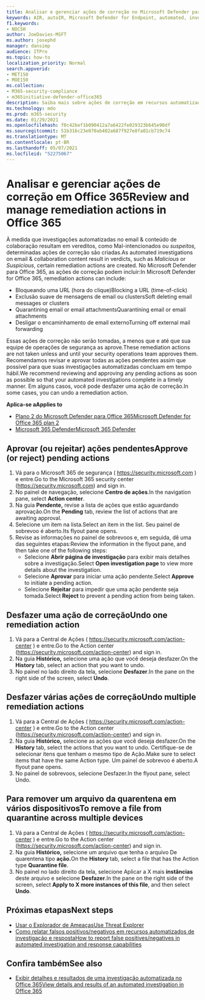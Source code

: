 ```yaml
---
title: Analisar e gerenciar ações de correção no Microsoft Defender para Office 365
keywords: AIR, autoIR, Microsoft Defender for Endpoint, automated, investigation, response, remediation, threats, advanced, threat, protection
f1.keywords:
- NOCSH
author: JoeDavies-MSFT
ms.author: josephd
manager: dansimp
audience: ITPro
ms.topic: how-to
localization_priority: Normal
search.appverid:
- MET150
- MOE150
ms.collection:
- M365-security-compliance
- m365initiative-defender-office365
description: Saiba mais sobre ações de correção em recursos automatizados de investigação e resposta no Microsoft Defender para Office 365 Plano 2.
ms.technology: mdo
ms.prod: m365-security
ms.date: 01/29/2021
ms.openlocfilehash: f0c42bef1b090412a7a6422fe029323b645e90df
ms.sourcegitcommit: 51b316c23e070ab402a687f927e8fa01cb719c74
ms.translationtype: MT
ms.contentlocale: pt-BR
ms.lasthandoff: 05/07/2021
ms.locfileid: "52275067"
---
```

# <a name="review-and-manage-remediation-actions-in-office-365"></a><span data-ttu-id="fc84e-104">Analisar e gerenciar ações de correção em Office 365</span><span class="sxs-lookup"><span data-stu-id="fc84e-104">Review and manage remediation actions in Office 365</span></span>

<span data-ttu-id="fc84e-105">À medida que investigações automatizadas no email & conteúdo  de colaboração resultam em vereditos, como Mal-intencionados ou *suspeitos,* determinadas ações de correção são criadas.</span><span class="sxs-lookup"><span data-stu-id="fc84e-105">As automated investigations on email & collaboration content result in verdicts, such as *Malicious* or *Suspicious*, certain remediation actions are created.</span></span> <span data-ttu-id="fc84e-106">No Microsoft Defender para Office 365, as ações de correção podem incluir:</span><span class="sxs-lookup"><span data-stu-id="fc84e-106">In Microsoft Defender for Office 365, remediation actions can include:</span></span>
- <span data-ttu-id="fc84e-107">Bloqueando uma URL (hora do clique)</span><span class="sxs-lookup"><span data-stu-id="fc84e-107">Blocking a URL (time-of-click)</span></span>
- <span data-ttu-id="fc84e-108">Exclusão suave de mensagens de email ou clusters</span><span class="sxs-lookup"><span data-stu-id="fc84e-108">Soft deleting email messages or clusters</span></span>
- <span data-ttu-id="fc84e-109">Quarantining email or email attachments</span><span class="sxs-lookup"><span data-stu-id="fc84e-109">Quarantining email or email attachments</span></span>
- <span data-ttu-id="fc84e-110">Desligar o encaminhamento de email externo</span><span class="sxs-lookup"><span data-stu-id="fc84e-110">Turning off external mail forwarding</span></span>

<span data-ttu-id="fc84e-111">Essas ações de correção não serão tomadas, a menos que e até que sua equipe de operações de segurança as aprove.</span><span class="sxs-lookup"><span data-stu-id="fc84e-111">These remediation actions are not taken unless and until your security operations team approves them.</span></span> <span data-ttu-id="fc84e-112">Recomendamos revisar e aprovar todas as ações pendentes assim que possível para que suas investigações automatizadas concluam em tempo hábil.</span><span class="sxs-lookup"><span data-stu-id="fc84e-112">We recommend reviewing and approving any pending actions as soon as possible so that your automated investigations complete in a timely manner.</span></span> <span data-ttu-id="fc84e-113">Em alguns casos, você pode desfazer uma ação de correção.</span><span class="sxs-lookup"><span data-stu-id="fc84e-113">In some cases, you can undo a remediation action.</span></span>

<span data-ttu-id="fc84e-114">**Aplica-se a**</span><span class="sxs-lookup"><span data-stu-id="fc84e-114">**Applies to**</span></span>
- [<span data-ttu-id="fc84e-115">Plano 2 do Microsoft Defender para Office 365</span><span class="sxs-lookup"><span data-stu-id="fc84e-115">Microsoft Defender for Office 365 plan 2</span></span>](defender-for-office-365.md)
- [<span data-ttu-id="fc84e-116">Microsoft 365 Defender</span><span class="sxs-lookup"><span data-stu-id="fc84e-116">Microsoft 365 Defender</span></span>](../defender/microsoft-365-defender.md)

## <a name="approve-or-reject-pending-actions"></a><span data-ttu-id="fc84e-117">Aprovar (ou rejeitar) ações pendentes</span><span class="sxs-lookup"><span data-stu-id="fc84e-117">Approve (or reject) pending actions</span></span>

1. <span data-ttu-id="fc84e-118">Vá para o Microsoft 365 de segurança ( <https://security.microsoft.com> ) e entre.</span><span class="sxs-lookup"><span data-stu-id="fc84e-118">Go to the Microsoft 365 security center (<https://security.microsoft.com>) and sign in.</span></span>
2. <span data-ttu-id="fc84e-119">No painel de navegação, selecione **Centro de ações**.</span><span class="sxs-lookup"><span data-stu-id="fc84e-119">In the navigation pane, select **Action center**.</span></span>
3. <span data-ttu-id="fc84e-120">Na guia **Pendente,** revise a lista de ações que estão aguardando aprovação.</span><span class="sxs-lookup"><span data-stu-id="fc84e-120">On the **Pending** tab, review the list of actions that are awaiting approval.</span></span>
4. <span data-ttu-id="fc84e-121">Selecione um item na lista.</span><span class="sxs-lookup"><span data-stu-id="fc84e-121">Select an item in the list.</span></span> <span data-ttu-id="fc84e-122">Seu painel de sobrevoo é aberto.</span><span class="sxs-lookup"><span data-stu-id="fc84e-122">Its flyout pane opens.</span></span> 
5. <span data-ttu-id="fc84e-123">Revise as informações no painel de sobrevoos e, em seguida, dê uma das seguintes etapas:</span><span class="sxs-lookup"><span data-stu-id="fc84e-123">Review the information in the flyout pane, and then take one of the following steps:</span></span>
   - <span data-ttu-id="fc84e-124">Selecione **Abrir página de investigação** para exibir mais detalhes sobre a investigação.</span><span class="sxs-lookup"><span data-stu-id="fc84e-124">Select **Open investigation page** to view more details about the investigation.</span></span>
   - <span data-ttu-id="fc84e-125">Selecione **Aprovar** para iniciar uma ação pendente.</span><span class="sxs-lookup"><span data-stu-id="fc84e-125">Select **Approve** to initiate a pending action.</span></span>
   - <span data-ttu-id="fc84e-126">Selecione **Rejeitar** para impedir que uma ação pendente seja tomada.</span><span class="sxs-lookup"><span data-stu-id="fc84e-126">Select **Reject** to prevent a pending action from being taken.</span></span>

## <a name="undo-one-remediation-action"></a><span data-ttu-id="fc84e-127">Desfazer uma ação de correção</span><span class="sxs-lookup"><span data-stu-id="fc84e-127">Undo one remediation action</span></span>

1. <span data-ttu-id="fc84e-128">Vá para a Central de Ações ( <https://security.microsoft.com/action-center> ) e entre.</span><span class="sxs-lookup"><span data-stu-id="fc84e-128">Go to the Action center (<https://security.microsoft.com/action-center>) and sign in.</span></span>
2. <span data-ttu-id="fc84e-129">Na guia **Histórico,** selecione uma ação que você deseja desfazer.</span><span class="sxs-lookup"><span data-stu-id="fc84e-129">On the **History** tab, select an action that you want to undo.</span></span>
3. <span data-ttu-id="fc84e-130">No painel no lado direito da tela, selecione **Desfazer**.</span><span class="sxs-lookup"><span data-stu-id="fc84e-130">In the pane on the right side of the screen, select **Undo**.</span></span>

## <a name="undo-multiple-remediation-actions"></a><span data-ttu-id="fc84e-131">Desfazer várias ações de correção</span><span class="sxs-lookup"><span data-stu-id="fc84e-131">Undo multiple remediation actions</span></span>

1. <span data-ttu-id="fc84e-132">Vá para a Central de Ações ( <https://security.microsoft.com/action-center> ) e entre.</span><span class="sxs-lookup"><span data-stu-id="fc84e-132">Go to the Action center (<https://security.microsoft.com/action-center>) and sign in.</span></span>
2. <span data-ttu-id="fc84e-133">Na guia **Histórico,** selecione as ações que você deseja desfazer.</span><span class="sxs-lookup"><span data-stu-id="fc84e-133">On the **History** tab, select the actions that you want to undo.</span></span> <span data-ttu-id="fc84e-134">Certifique-se de selecionar itens que tenham o mesmo tipo de Ação.</span><span class="sxs-lookup"><span data-stu-id="fc84e-134">Make sure to select items that have the same Action type.</span></span> <span data-ttu-id="fc84e-135">Um painel de sobrevoo é aberto.</span><span class="sxs-lookup"><span data-stu-id="fc84e-135">A flyout pane opens.</span></span>
3. <span data-ttu-id="fc84e-136">No painel de sobrevoos, selecione Desfazer.</span><span class="sxs-lookup"><span data-stu-id="fc84e-136">In the flyout pane, select Undo.</span></span>

## <a name="to-remove-a-file-from-quarantine-across-multiple-devices"></a><span data-ttu-id="fc84e-137">Para remover um arquivo da quarentena em vários dispositivos</span><span class="sxs-lookup"><span data-stu-id="fc84e-137">To remove a file from quarantine across multiple devices</span></span>

1. <span data-ttu-id="fc84e-138">Vá para a Central de Ações ( <https://security.microsoft.com/action-center> ) e entre.</span><span class="sxs-lookup"><span data-stu-id="fc84e-138">Go to the Action center (<https://security.microsoft.com/action-center>) and sign in.</span></span>
2. <span data-ttu-id="fc84e-139">Na guia **Histórico,** selecione um arquivo que tenha o arquivo De quarentena tipo **ação.**</span><span class="sxs-lookup"><span data-stu-id="fc84e-139">On the **History** tab, select a file that has the Action type **Quarantine file**.</span></span>
3. <span data-ttu-id="fc84e-140">No painel no lado direito da tela, selecione Aplicar a X mais **instâncias** deste arquivo e selecione **Desfazer**.</span><span class="sxs-lookup"><span data-stu-id="fc84e-140">In the pane on the right side of the screen, select **Apply to X more instances of this file**, and then select **Undo**.</span></span>

## <a name="next-steps"></a><span data-ttu-id="fc84e-141">Próximas etapas</span><span class="sxs-lookup"><span data-stu-id="fc84e-141">Next steps</span></span>

- [<span data-ttu-id="fc84e-142">Usar o Explorador de Ameaças</span><span class="sxs-lookup"><span data-stu-id="fc84e-142">Use Threat Explorer</span></span>](threat-explorer.md)
- [<span data-ttu-id="fc84e-143">Como relatar falsos positivos/negativos em recursos automatizados de investigação e resposta</span><span class="sxs-lookup"><span data-stu-id="fc84e-143">How to report false positives/negatives in automated investigation and response capabilities</span></span>](air-report-false-positives-negatives.md)

## <a name="see-also"></a><span data-ttu-id="fc84e-144">Confira também</span><span class="sxs-lookup"><span data-stu-id="fc84e-144">See also</span></span>

- [<span data-ttu-id="fc84e-145">Exibir detalhes e resultados de uma investigação automatizada no Office 365</span><span class="sxs-lookup"><span data-stu-id="fc84e-145">View details and results of an automated investigation in Office 365</span></span>](air-view-investigation-results.md)
